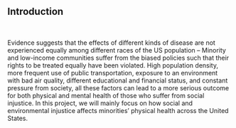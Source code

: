 ## Introduction
</br>


Evidence suggests that the effects of different kinds of disease are not experienced equally 
among different races of the US population – Minority and low-income communities suffer from the biased
policies such that their rights to be treated equally have been violated. High population density,
more frequent use of public transportation, exposure to an environment with bad air quality,
different educational and financial status, and constant pressure from society,
all these factors can lead to a more serious outcome for both physical and mental health of those who suffer from social injustice.
In this project, we will mainly focus on how social and environmental injustice affects minorities’ physical health across the United States.
